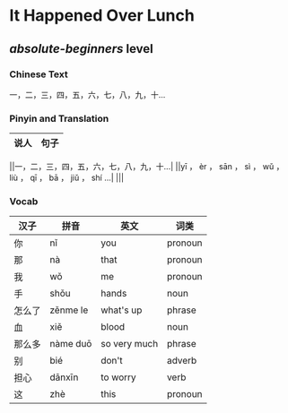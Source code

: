 # It Happened Over Lunch
## *absolute-beginners* level

### Chinese Text
一，二，三，四，五，六，七，八，九，十...

### Pinyin and Translation
|说人|句子|
|----|----|

||一，二，三，四，五，六，七，八，九，十...|
||yī ， èr ， sān ， sì ， wǔ ， liù ， qī ， bā ， jiǔ ， shí ...|
|||
### Vocab
|汉子|拼音|英文|词类|
|----|----|----|----|
|你|nǐ|you|pronoun|
|那|nà|that|pronoun|
|我|wǒ|me|pronoun|
|手|shǒu|hands|noun|
|怎么了|zěnme le|what's up|phrase|
|血|xiě|blood|noun|
|那么多|nàme duō|so very much|phrase|
|别|bié|don't|adverb|
|担心|dānxīn|to worry|verb|
|这|zhè|this|pronoun|